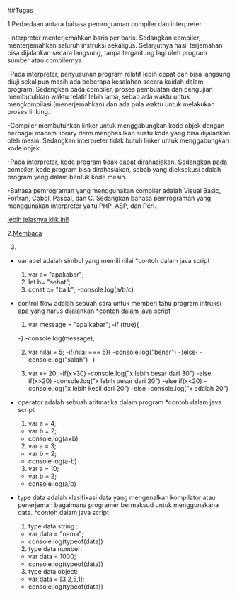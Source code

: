 ##Tugas

1.Perbedaan antara bahasa pemrograman compiler dan interpreter :

-interpreter menterjemahkan baris per baris. Sedangkan compiler, menterjemahkan seluruh instruksi sekaligus. Selanjutnya hasil terjemahan bisa dijalankan secara langsung, tanpa tergantung lagi oleh program sumber atau compilernya.

-Pada interpreter, penyusunan program relatif lebih cepat dan bisa langsung diuji sekalipun masih ada beberapa kesalahan secara kaidah dalam program. Sedangkan pada compiler, proses pembuatan dan pengujian membutuhkan waktu relatif lebih lama, sebab ada waktu untuk mengkompilasi (menerjemahkan) dan ada pula waktu untuk melakukan proses linking.

-Compiler membutuhkan linker untuk menggabungkan kode objek dengan berbagai macam library demi menghasilkan suatu kode yang bisa dijalankan oleh mesin. Sedangkan interpreter tidak butuh linker untuk menggabungkan kode objek.

-Pada interpreter, kode program tidak dapat dirahasiakan. Sedangkan pada compiler, kode program bisa dirahasiakan, sebab yang dieksekusi adalah program yang dalam bentuk kode mesin.

-Bahasa pemrograman yang menggunakan compiler adalah Visual Basic, Fortran, Cobol, Pascal, dan C. Sedangkan bahasa pemrograman yang menggunakan interpreter yaitu PHP, ASP, dan Perl.

[lebih jelasnya klik ini!](https://www.dictio.id/t/apakah-perbedaan-antara-compiler-dan-interpreter/12780/3)

2.[Membaca](https://www.geeksforgeeks.org/overview-of-data-structures-set-1-linier-data-structures/)

3.
* variabel adalah simbol yang memili nilai
	*contoh dalam java script
	1. var a= "apakabar";
	2. let b= "sehat";
	3. const c= "baik";
	-console.log(a/b/c)

* control flow adalah sebuah cara untuk memberi tahu program intruksi apa yang harus dijalankan 
	*contoh dalam java script
	1. var message = "apa kabar";
	-if (true){

	-}
	-console.log(message);

	2. var nilai = 5;
		-if(nilai === 5){
		-console.log("benar")
		-}else{
		-console.log("salah")
		-}

	3. var x= 20;
		-if(x>30)
		-console.log("x lebih besar dari 30")
		-else if(x>20)
		-console.log("x lebih besar dari 20")
		-else if(x<20)
		-console.log("x lebih kecil dari 20")
		-else
		-console.log("x adalah 20")

* operator adalah sebuah aritmatika dalam program
	*contoh dalam java script
	1. var a =  4;
	-	var b = 2;
	-	console.log(a+b)

	2. var a = 3;
	-	var b = 2;
	-	console.log(a-b)

	3. var a = 10;
	- 	var b = 2;
	-	console.log(a/b)

* type data adalah klasifikasi data yang mengenalkan kompilator atau penerjemah bagaimana programer bermaksud untuk menggunakana data.
	*contoh dalam java script
	1. type data string : 
	- var data = "nama";
	- console.log(typeof(data))

	2. type data number:
	- var data = 1000;
	- console.log(typeof(data))

	3. type data object:
	- var data = [3,2,5,1];
	- console.log(typeof(data))

